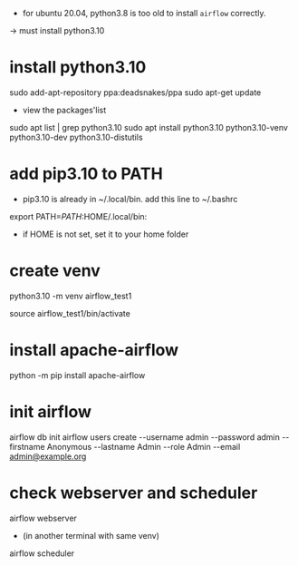 * for ubuntu 20.04, python3.8 is too old to install `airflow` correctly.

-> must install python3.10

# install python3.10
sudo add-apt-repository ppa:deadsnakes/ppa
sudo apt-get update
* view the packages'list

sudo apt list | grep python3.10
sudo apt install python3.10 python3.10-venv python3.10-dev python3.10-distutils

# add pip3.10 to PATH
* pip3.10 is already in ~/.local/bin. add this line to ~/.bashrc

export PATH=$PATH:$HOME/.local/bin:
* if HOME is not set, set it to your home folder

# create venv
python3.10 -m venv airflow_test1

source airflow_test1/bin/activate

# install apache-airflow
python -m pip install apache-airflow

# init airflow
airflow db init
airflow users create --username admin --password admin --firstname Anonymous --lastname Admin --role Admin --email admin@example.org 

# check webserver and scheduler
airflow webserver
* (in another terminal with same venv)

airflow scheduler
